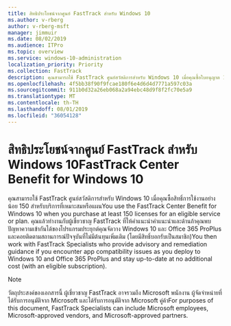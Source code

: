 ```yaml
---
title: สิทธิประโยชน์จากศูนย์ FastTrack สำหรับ Windows 10
ms.author: v-rberg
author: v-rberg-msft
manager: jimmuir
ms.date: 08/02/2019
ms.audience: ITPro
ms.topic: overview
ms.service: windows-10-administration
localization_priority: Priority
ms.collection: FastTrack
description: คุณสามารถใช้ FastTrack ศูนย์สวัสดิการสำหรับ Windows 10 เมื่อคุณซื้อใบอนุญาต 150 สำหรับบริการที่เหมาะสมหรือแผน*อย่างน้อย*
ms.openlocfilehash: 4f5bb38f90f9fcae180f6e4d6d4d7771a597c03a
ms.sourcegitcommit: 911b0d32a26eb068a2a94ebc48d9f8f2fc70e5a9
ms.translationtype: MT
ms.contentlocale: th-TH
ms.lasthandoff: 08/01/2019
ms.locfileid: "36054128"
---
```

# <a name="fasttrack-center-benefit-for-windows-10"></a><span data-ttu-id="a37eb-103">สิทธิประโยชน์จากศูนย์ FastTrack สำหรับ Windows 10</span><span class="sxs-lookup"><span data-stu-id="a37eb-103">FastTrack Center Benefit for Windows 10</span></span>

<span data-ttu-id="a37eb-104">คุณสามารถใช้ FastTrack ศูนย์สวัสดิการสำหรับ Windows 10 เมื่อคุณซื้อสิทธิ์การใช้งานอย่างน้อย 150 สำหรับบริการที่เหมาะสมหรือแผน</span><span class="sxs-lookup"><span data-stu-id="a37eb-104">You use the FastTrack Center Benefit for Windows 10 when you purchase at least 150 licenses for an eligible service or plan.</span></span> <span data-ttu-id="a37eb-105">คุณแล้วทำงานกับผู้เชี่ยวชาญ FastTrack ที่ให้คำแนะนำคำแนะนำและด้านถ้าคุณพบปัญหาความเข้ากันได้ของโปรแกรมประยุกต์คุณจัดวาง Windows 10 และ Office 365 ProPlus และคอยติดตามสถานการณ์ปัจจุบันที่ไม่มีต้นทุนเพิ่มเติม (โดยมีสิทธิ์บอกรับเป็นสมาชิก)</span><span class="sxs-lookup"><span data-stu-id="a37eb-105">You then work with FastTrack Specialists who provide advisory and remediation guidance if you encounter app compatibility issues as you deploy to Windows 10 and Office 365 ProPlus and stay up-to-date at no additional cost (with an eligible subscription).</span></span>
  
> [!NOTE]
> <span data-ttu-id="a37eb-106">วัตถุประสงค์ของเอกสารนี้ ผู้เชี่ยวชาญ FastTrack อาจรวมถึง Microsoft พนักงาน ผู้จัดจำหน่ายที่ได้รับการอนุมัติจาก Microsoft และได้รับการอนุมัติจาก Microsoft คู่ค้า</span><span class="sxs-lookup"><span data-stu-id="a37eb-106">For purposes of this document, FastTrack Specialists can include Microsoft employees, Microsoft-approved vendors, and Microsoft-approved partners.</span></span> 
    

  

  

 